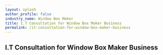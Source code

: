 ```yaml
---
layout: splash 
author_profile: false 
industry_name: Window Box Maker
title: I.T Consultation for Window Box Maker Business
permalink: /it-consultation-for-window-box-maker-business
---
```


## I.T Consultation for Window Box Maker Business